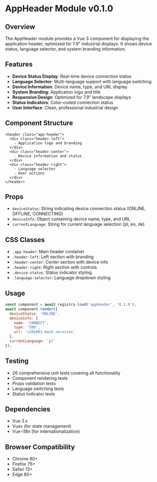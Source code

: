 # AppHeader Module v0.1.0

## Overview
The AppHeader module provides a Vue 3 component for displaying the application header, optimized for 7.9" industrial displays. It shows device status, language selector, and system branding information.

## Features
- **Device Status Display**: Real-time device connection status
- **Language Selector**: Multi-language support with language switching
- **Device Information**: Device name, type, and URL display
- **System Branding**: Application logo and title
- **Responsive Design**: Optimized for 7.9" landscape displays
- **Status Indicators**: Color-coded connection status
- **User Interface**: Clean, professional industrial design

## Component Structure
```
<header class="app-header">
  <div class="header-left">
    - Application logo and branding
  </div>
  <div class="header-center">
    - Device information and status
  </div>
  <div class="header-right">
    - Language selector
    - User actions
  </div>
</header>
```

## Props
- `deviceStatus`: String indicating device connection status (ONLINE, OFFLINE, CONNECTING)
- `deviceInfo`: Object containing device name, type, and URL
- `currentLanguage`: String for current language selection (pl, en, de)

## CSS Classes
- `.app-header`: Main header container
- `.header-left`: Left section with branding
- `.header-center`: Center section with device info
- `.header-right`: Right section with controls
- `.device-status`: Status indicator styling
- `.language-selector`: Language dropdown styling

## Usage
```javascript
const component = await registry.load('appHeader', '0.1.0');
await component.render({
  deviceStatus: 'ONLINE',
  deviceInfo: { 
    name: 'CONNECT', 
    type: '500', 
    url: 'c201001.mask.services' 
  },
  currentLanguage: 'pl'
});
```

## Testing
- 26 comprehensive unit tests covering all functionality
- Component rendering tests
- Props validation tests
- Language switching tests
- Status indicator tests

## Dependencies
- Vue 3.x
- Vuex (for state management)
- Vue-i18n (for internationalization)

## Browser Compatibility
- Chrome 80+
- Firefox 75+
- Safari 13+
- Edge 80+
